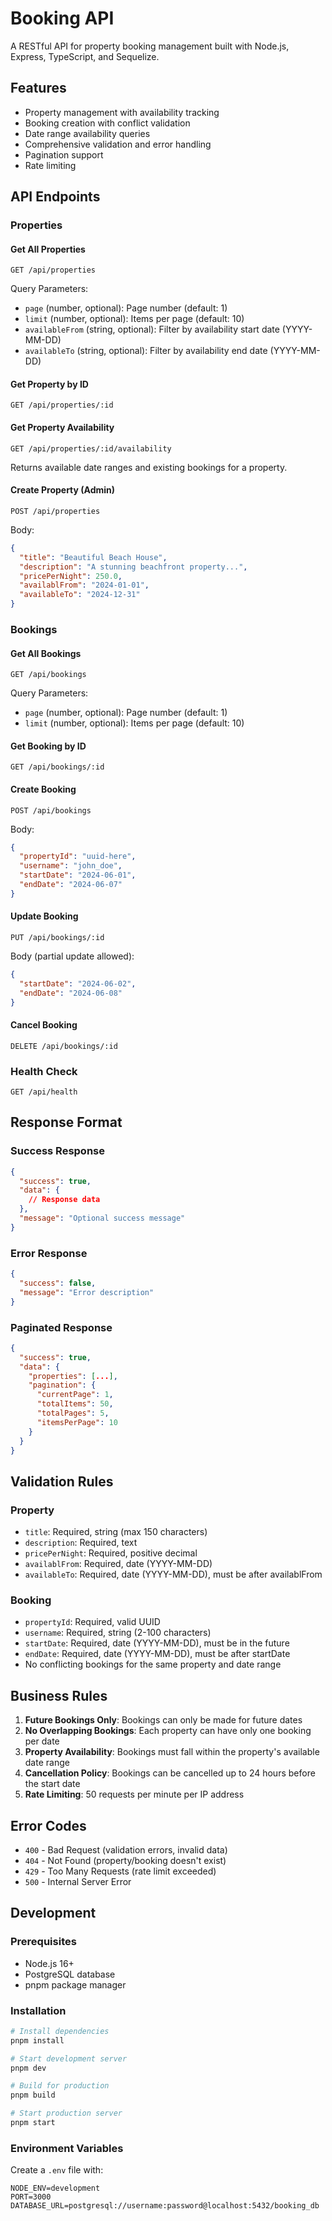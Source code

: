 # Booking API

A RESTful API for property booking management built with Node.js, Express, TypeScript, and Sequelize.

## Features

- Property management with availability tracking
- Booking creation with conflict validation
- Date range availability queries
- Comprehensive validation and error handling
- Pagination support
- Rate limiting

## API Endpoints

### Properties

#### Get All Properties

```
GET /api/properties
```

Query Parameters:

- `page` (number, optional): Page number (default: 1)
- `limit` (number, optional): Items per page (default: 10)
- `availableFrom` (string, optional): Filter by availability start date (YYYY-MM-DD)
- `availableTo` (string, optional): Filter by availability end date (YYYY-MM-DD)

#### Get Property by ID

```
GET /api/properties/:id
```

#### Get Property Availability

```
GET /api/properties/:id/availability
```

Returns available date ranges and existing bookings for a property.

#### Create Property (Admin)

```
POST /api/properties
```

Body:

```json
{
  "title": "Beautiful Beach House",
  "description": "A stunning beachfront property...",
  "pricePerNight": 250.0,
  "availablFrom": "2024-01-01",
  "availableTo": "2024-12-31"
}
```

### Bookings

#### Get All Bookings

```
GET /api/bookings
```

Query Parameters:

- `page` (number, optional): Page number (default: 1)
- `limit` (number, optional): Items per page (default: 10)

#### Get Booking by ID

```
GET /api/bookings/:id
```

#### Create Booking

```
POST /api/bookings
```

Body:

```json
{
  "propertyId": "uuid-here",
  "username": "john_doe",
  "startDate": "2024-06-01",
  "endDate": "2024-06-07"
}
```

#### Update Booking

```
PUT /api/bookings/:id
```

Body (partial update allowed):

```json
{
  "startDate": "2024-06-02",
  "endDate": "2024-06-08"
}
```

#### Cancel Booking

```
DELETE /api/bookings/:id
```

### Health Check

```
GET /api/health
```

## Response Format

### Success Response

```json
{
  "success": true,
  "data": {
    // Response data
  },
  "message": "Optional success message"
}
```

### Error Response

```json
{
  "success": false,
  "message": "Error description"
}
```

### Paginated Response

```json
{
  "success": true,
  "data": {
    "properties": [...],
    "pagination": {
      "currentPage": 1,
      "totalItems": 50,
      "totalPages": 5,
      "itemsPerPage": 10
    }
  }
}
```

## Validation Rules

### Property

- `title`: Required, string (max 150 characters)
- `description`: Required, text
- `pricePerNight`: Required, positive decimal
- `availablFrom`: Required, date (YYYY-MM-DD)
- `availableTo`: Required, date (YYYY-MM-DD), must be after availablFrom

### Booking

- `propertyId`: Required, valid UUID
- `username`: Required, string (2-100 characters)
- `startDate`: Required, date (YYYY-MM-DD), must be in the future
- `endDate`: Required, date (YYYY-MM-DD), must be after startDate
- No conflicting bookings for the same property and date range

## Business Rules

1. **Future Bookings Only**: Bookings can only be made for future dates
2. **No Overlapping Bookings**: Each property can have only one booking per date
3. **Property Availability**: Bookings must fall within the property's available date range
4. **Cancellation Policy**: Bookings can be cancelled up to 24 hours before the start date
5. **Rate Limiting**: 50 requests per minute per IP address

## Error Codes

- `400` - Bad Request (validation errors, invalid data)
- `404` - Not Found (property/booking doesn't exist)
- `429` - Too Many Requests (rate limit exceeded)
- `500` - Internal Server Error

## Development

### Prerequisites

- Node.js 16+
- PostgreSQL database
- pnpm package manager

### Installation

```bash
# Install dependencies
pnpm install

# Start development server
pnpm dev

# Build for production
pnpm build

# Start production server
pnpm start
```

### Environment Variables

Create a `.env` file with:

```
NODE_ENV=development
PORT=3000
DATABASE_URL=postgresql://username:password@localhost:5432/booking_db
```
